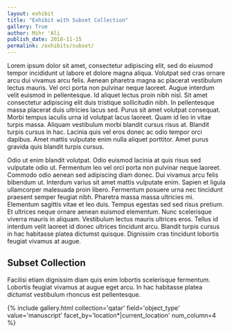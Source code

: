 ```yaml
---
layout: exhibit
title: "Exhibit with Subset Collection"
gallery: True
author: Mihr 'Ali
publish_date: 2018-11-15
permalink: /exhibits/subset/
---
```


Lorem ipsum dolor sit amet, consectetur adipiscing elit, sed do eiusmod tempor incididunt ut labore et dolore magna aliqua. Volutpat sed cras ornare arcu dui vivamus arcu felis. Aenean pharetra magna ac placerat vestibulum lectus mauris. Vel orci porta non pulvinar neque laoreet. Augue interdum velit euismod in pellentesque. Id aliquet lectus proin nibh nisl. Sit amet consectetur adipiscing elit duis tristique sollicitudin nibh. In pellentesque massa placerat duis ultricies lacus sed. Purus sit amet volutpat consequat. Morbi tempus iaculis urna id volutpat lacus laoreet. Quam id leo in vitae turpis massa. Aliquam vestibulum morbi blandit cursus risus at. Blandit turpis cursus in hac. Lacinia quis vel eros donec ac odio tempor orci dapibus. Amet mattis vulputate enim nulla aliquet porttitor. Amet purus gravida quis blandit turpis cursus.

Odio ut enim blandit volutpat. Odio euismod lacinia at quis risus sed vulputate odio ut. Fermentum leo vel orci porta non pulvinar neque laoreet. Commodo odio aenean sed adipiscing diam donec. Dui vivamus arcu felis bibendum ut. Interdum varius sit amet mattis vulputate enim. Sapien et ligula ullamcorper malesuada proin libero. Fermentum posuere urna nec tincidunt praesent semper feugiat nibh. Pharetra massa massa ultricies mi. Elementum sagittis vitae et leo duis. Tempus egestas sed sed risus pretium. Et ultrices neque ornare aenean euismod elementum. Nunc scelerisque viverra mauris in aliquam. Vestibulum lectus mauris ultrices eros. Tellus id interdum velit laoreet id donec ultrices tincidunt arcu. Blandit turpis cursus in hac habitasse platea dictumst quisque. Dignissim cras tincidunt lobortis feugiat vivamus at augue.

## Subset Collection

Facilisi etiam dignissim diam quis enim lobortis scelerisque fermentum. Lobortis feugiat vivamus at augue eget arcu. In hac habitasse platea dictumst vestibulum rhoncus est pellentesque.

{% include gallery.html collection='qatar' field='object_type' value='manuscript' facet_by='location*|current_location' num_column=4 %}

